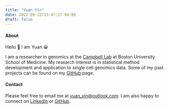 ```yaml
---
title: "Yuan Yin"
date: 2022-09-22T15:47:17-04:00
draft: false
---
```


#### About

Hello :wave: I am Yuan :grinning:

I am a researcher in genomics at the [Campbell Lab](https://www.camplab.net/) at Boston University School of Medicine. My research interest is in statistical method development and application to single cell genomics data. Some of my past projects can be found on my [GitHub](https://github.com/yuan-yin-truly) page.



#### Contact

Please feel free to email me at [yuan_yin@outlook.com](mailto:yuan_yin@outlook.com). I am also happy to connect on [LinkedIn](https://www.linkedin.com/in/yuan-yin/) or [GitHub](https://github.com/yuan-yin-truly).